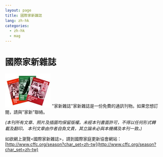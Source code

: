 ```yaml
---
layout: page
title: 國際家新雜誌
lang: zh-hk
categories: 
  - zh-hk
  - mag
---
```


國際家新雜誌
============
![mag](../mag.jpg)
"家新雜誌"家新雜誌是一份免費的通訊刊物。如果您想訂閱，請與"家新"聯絡。  

_(本刊所有文章、照片及插圖均保留版權。未經本刊書面許可，不得以任何形式轉載及翻印。
本刊文章由作者自負文責，其立論未必與本機構及本刊一致。)_   

如欲網上瀏覽<國際家新雜誌>，請到國際家庭更新協會網站：
[http://www.cffc.org/season?char_set=zh-tw](http://www.cffc.org/season?char_set=zh-tw)
